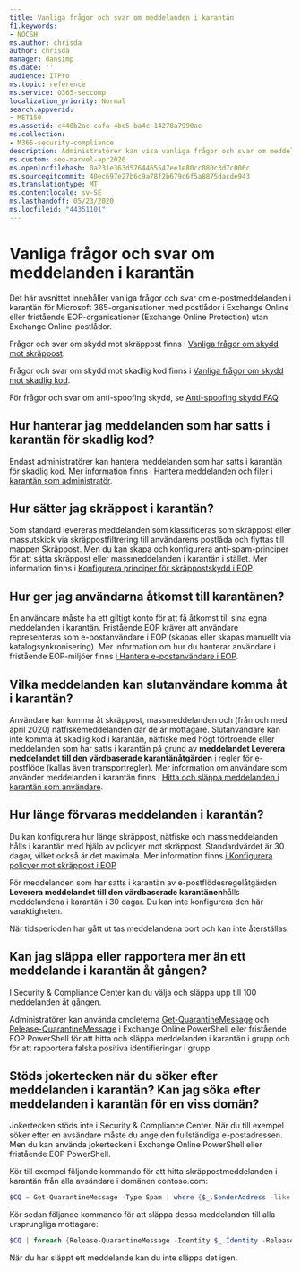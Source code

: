 ```yaml
---
title: Vanliga frågor och svar om meddelanden i karantän
f1.keywords:
- NOCSH
ms.author: chrisda
author: chrisda
manager: dansimp
ms.date: ''
audience: ITPro
ms.topic: reference
ms.service: O365-seccomp
localization_priority: Normal
search.appverid:
- MET150
ms.assetid: c440b2ac-cafa-4be5-ba4c-14278a7990ae
ms.collection:
- M365-security-compliance
description: Administratörer kan visa vanliga frågor och svar om meddelanden i karantän i Exchange Online Protection (EOP).
ms.custom: seo-marvel-apr2020
ms.openlocfilehash: 0a231e363d5764465547ee1e80cc080c3d7c006c
ms.sourcegitcommit: 40ec697e27b6c9a78f2b679c6f5a8875dacde943
ms.translationtype: MT
ms.contentlocale: sv-SE
ms.lasthandoff: 05/23/2020
ms.locfileid: "44351101"
---
```

# <a name="quarantined-messages-faq"></a>Vanliga frågor och svar om meddelanden i karantän

Det här avsnittet innehåller vanliga frågor och svar om e-postmeddelanden i karantän för Microsoft 365-organisationer med postlådor i Exchange Online eller fristående EOP-organisationer (Exchange Online Protection) utan Exchange Online-postlådor.

Frågor och svar om skydd mot skräppost finns i [Vanliga frågor om skydd mot skräppost](anti-spam-protection-faq.md).

Frågor och svar om skydd mot skadlig kod finns i [Vanliga frågor om skydd mot skadlig kod](anti-malware-protection-faq-eop.md).

För frågor och svar om anti-spoofing skydd, se [Anti-spoofing skydd FAQ](anti-spoofing-protection-faq.md).

## <a name="how-do-i-manage-messages-that-were-quarantined-for-malware"></a>Hur hanterar jag meddelanden som har satts i karantän för skadlig kod?

Endast administratörer kan hantera meddelanden som har satts i karantän för skadlig kod. Mer information finns i [Hantera meddelanden och filer i karantän som administratör](manage-quarantined-messages-and-files.md).

## <a name="how-do-i-quarantine-spam"></a>Hur sätter jag skräppost i karantän?

Som standard levereras meddelanden som klassificeras som skräppost eller massutskick via skräppostfiltrering till användarens postlåda och flyttas till mappen Skräppost. Men du kan skapa och konfigurera anti-spam-principer för att sätta skräppost eller massmeddelanden i karantän i stället. Mer information finns i [Konfigurera principer för skräppostskydd i EOP](configure-your-spam-filter-policies.md).

## <a name="how-do-i-give-users-access-to-the-quarantine"></a>Hur ger jag användarna åtkomst till karantänen?

En användare måste ha ett giltigt konto för att få åtkomst till sina egna meddelanden i karantän. Fristående EOP kräver att användare representeras som e-postanvändare i EOP (skapas eller skapas manuellt via katalogsynkronisering). Mer information om hur du hanterar användare i fristående EOP-miljöer finns [i Hantera e-postanvändare i EOP](manage-mail-users-in-eop.md).

## <a name="what-messages-can-end-users-access-in-quarantine"></a>Vilka meddelanden kan slutanvändare komma åt i karantän?

Användare kan komma åt skräppost, massmeddelanden och (från och med april 2020) nätfiskemeddelanden där de är mottagare. Slutanvändare kan inte komma åt skadlig kod i karantän, nätfiske med högt förtroende eller meddelanden som har satts i karantän på grund av **meddelandet Leverera meddelandet till den värdbaserade karantänåtgärden** i regler för e-postflöde (kallas även transportregler). Mer information om användare som använder meddelanden i karantän finns i [Hitta och släppa meddelanden i karantän som användare](find-and-release-quarantined-messages-as-a-user.md).

## <a name="how-long-are-messages-kept-in-the-quarantine"></a>Hur länge förvaras meddelanden i karantän?

Du kan konfigurera hur länge skräppost, nätfiske och massmeddelanden hålls i karantän med hjälp av policyer mot skräppost. Standardvärdet är 30 dagar, vilket också är det maximala. Mer information finns [i Konfigurera policyer mot skräppost i EOP](configure-your-spam-filter-policies.md)

För meddelanden som har satts i karantän av e-postflödesregelåtgärden **Leverera meddelandet till den värdbaserade karantänen**hålls meddelandena i karantän i 30 dagar. Du kan inte konfigurera den här varaktigheten.

När tidsperioden har gått ut tas meddelandena bort och kan inte återställas.

## <a name="can-i-release-or-report-more-than-one-quarantined-message-at-a-time"></a>Kan jag släppa eller rapportera mer än ett meddelande i karantän åt gången?

I Security & Compliance Center kan du välja och släppa upp till 100 meddelanden åt gången.

Administratörer kan använda cmdleterna [Get-QuarantineMessage](https://docs.microsoft.com/powershell/module/exchange/get-quarantinemessage) och [Release-QuarantineMessage](https://docs.microsoft.com/powershell/module/exchange/release-quarantinemessage) i Exchange Online PowerShell eller fristående EOP PowerShell för att hitta och släppa meddelanden i karantän i grupp och för att rapportera falska positiva identifieringar i grupp.

## <a name="are-wildcards-supported-when-searching-for-quarantined-messages-can-i-search-for-quarantined-messages-for-a-specific-domain"></a>Stöds jokertecken när du söker efter meddelanden i karantän? Kan jag söka efter meddelanden i karantän för en viss domän?

Jokertecken stöds inte i Security & Compliance Center. När du till exempel söker efter en avsändare måste du ange den fullständiga e-postadressen. Men du kan använda jokertecken i Exchange Online PowerShell eller fristående EOP PowerShell.

Kör till exempel följande kommando för att hitta skräppostmeddelanden i karantän från alla avsändare i domänen contoso.com:

```powershell
$CQ = Get-QuarantineMessage -Type Spam | where {$_.SenderAddress -like "*@contoso.com"}
```

Kör sedan följande kommando för att släppa dessa meddelanden till alla ursprungliga mottagare:

```powershell
$CQ | foreach {Release-QuarantineMessage -Identity $_.Identity -ReleaseToAll}
```

När du har släppt ett meddelande kan du inte släppa det igen.
